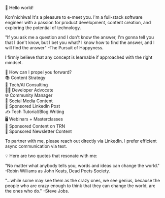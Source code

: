 👋 Hello world!

Kon'nichiwa! It's a pleasure to e-meet you. I'm a full-stack software engineer with a passion for product development, content creation, and exploring the potential of technology.

"If you ask me a question and I don't know the answer, I'm gonna tell you that I don't know, but I bet you what? I know how to find the answer, and I will find the answer" -The Pursuit of Happyness.

I firmly believe that any concept is learnable if approached with the right mindset.

🚀 How can I propel you forward?  
📚 Content Strategy  
🤖 Tech/AI Consulting  
👩‍💻 Developer Advocate  
🌐 Community Manager  
📱 Social Media Content  
🔗 Sponsored LinkedIn Post  
✍️ Tech Tutorial/Blog Writing  
🖥️ Webinars + Masterclasses  
🌟 Sponsored Content on TRN  
💌 Sponsored Newsletter Content

To partner with me, please reach out directly via LinkedIn. I prefer efficient async communication via text.

💡 Here are two quotes that resonate with me:

"No matter what anybody tells you, words and ideas can change the world." -Robin Williams as John Keats, Dead Poets Society.

"...while some may see them as the crazy ones, we see genius, because the people who are crazy enough to think that they can change the world, are the ones who do." -Steve Jobs.
